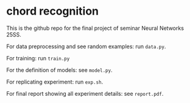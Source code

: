 # chord recognition

This is the github repo for the final project of seminar Neural Networks 25SS.

For data preprocessing and see random examples: run `data.py`.

For training: run `train.py`

For the definition of models: see `model.py`.

For replicating experiment: run `exp.sh`.

For final report showing all experiment details: see `report.pdf`. 
